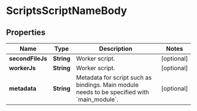# ScriptsScriptNameBody

## Properties
Name | Type | Description | Notes
------------ | ------------- | ------------- | -------------
**secondFileJs** | **String** | Worker script. |  [optional]
**workerJs** | **String** | Worker script. |  [optional]
**metadata** | **String** | Metadata for script such as bindings. Main module needs to be specified with &#x60;main_module&#x60;. |  [optional]
